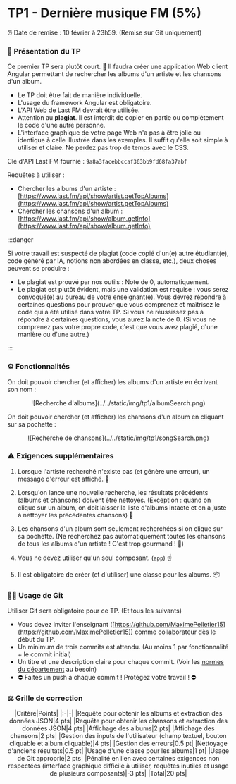 # TP1 - Dernière musique FM (5%)

⏰ Date de remise : 10 février à 23h59. (Remise sur Git uniquement)

### 📜 Présentation du TP

Ce premier TP sera plutôt court. 🤏 Il faudra créer une application Web client Angular permettant de
rechercher les albums d'un artiste et les chansons d'un album.

* Le TP doit être fait de manière individuelle.
* L'usage du framework Angular est obligatoire.
* L'API Web de Last FM devrait être utilisée.
* Attention au **plagiat**. Il est interdit de copier en partie ou complètement le code d'une autre personne.
* L'interface graphique de votre page Web n'a pas à être jolie ou identique à celle illustrée dans les exemples.
Il suffit qu'elle soit simple à utiliser et claire. Ne perdez pas trop de temps avec le CSS.

Clé d'API Last FM fournie : `9a8a3facebbccaf363bb9fd68fa37abf`

Requêtes à utiliser :

* Chercher les albums d'un artiste : [https://www.last.fm/api/show/artist.getTopAlbums](https://www.last.fm/api/show/artist.getTopAlbums)
* Chercher les chansons d'un album : [https://www.last.fm/api/show/album.getInfo](https://www.last.fm/api/show/album.getInfo)

:::danger
 
Si votre travail est suspecté de plagiat (code copié d'un(e) autre étudiant(e), code généré par IA, notions non abordées en classe, etc.), deux choses peuvent se produire :
 
* Le plagiat est prouvé par nos outils : Note de 0, automatiquement.
* Le plagiat est plutôt évident, mais une validation est requise : vous serez convoqué(e) au bureau de votre enseignant(e). Vous devrez répondre à certaines questions pour prouver que vous comprenez et maîtrisez le code qui a été utilisé dans votre TP. Si vous ne réussissez pas à répondre à certaines questions, vous aurez la note de 0. (Si vous ne comprenez pas votre propre code, c'est que vous avez plagié, d'une manière ou d'une autre.)
 
:::

### ⚙ Fonctionnalités

On doit pouvoir chercher (et afficher) les albums d'un artiste en écrivant son nom :

<center>![Recherche d'albums](../../static/img/tp1/albumSearch.png)</center>

On doit pouvoir chercher (et afficher) les chansons d'un album en cliquant sur sa pochette :

<center>![Recherche de chansons](../../static/img/tp1/songSearch.png)</center>

### ⚠ Exigences supplémentaires

1. Lorsque l'artiste recherché n'existe pas (et génère une erreur), un message d'erreur est affiché. 🐞

2. Lorsqu'on lance une nouvelle recherche, les résultats précédents (albums et chansons) doivent être nettoyés. (Exception :
quand on clique sur un album, on doit laisser la liste d'albums intacte et on a juste à nettoyer les précédentes chansons) 🧹

3. Les chansons d'un album sont seulement recherchées si on clique sur sa pochette. (Ne recherchez pas automatiquement toutes
les chansons de tous les albums d'un artiste ! C'est trop gourmand ! 🍗)

4. Vous ne devez utiliser qu'un seul composant. (`app`) ☝

5. Il est obligatoire de créer (et d'utiliser) une classe pour les albums. 📦

### 🔱🦑 Usage de Git

Utiliser Git sera obligatoire pour ce TP. (Et tous les suivants)

* Vous devez inviter l'enseignant ([https://github.com/MaximePelletier15](https://github.com/MaximePelletier15)) comme collaborateur dès le début du TP.
* Un minimum de trois commits est attendu. (Au moins 1 par fonctionnalité + le commit initial)
* Un titre et une description claire pour chaque commit. (Voir les [normes du département](https://info.cegepmontpetit.ca/git) au besoin)
* ⛔ Faites un push à chaque commit ! Protégez votre travail ! ⛔

### ⚖ Grille de correction

<center>
|Critère|Points|
|:-|-|
|Requête pour obtenir les albums et extraction des données JSON|4 pts|
|Requête pour obtenir les chansons et extraction des données JSON|4 pts|
|Affichage des albums|2 pts|
|Affichage des chansons|2 pts|
|Gestion des inputs de l'utilisateur (champ textuel, bouton cliquable et album cliquable)|4 pts|
|Gestion des erreurs|0.5 pt|
|Nettoyage d'anciens résultats|0.5 pt|
|Usage d'une classe pour les albums|1 pt|
|Usage de Git approprié|2 pts|
|Pénalité en lien avec certaines exigences non respectées (interface graphique difficile à utiliser, requêtes inutiles et usage de plusieurs composants)|-3 pts|
|Total|20 pts|
</center>